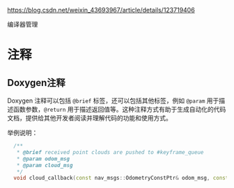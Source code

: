 https://blog.csdn.net/weixin_43693967/article/details/123719406

编译器管理

# 注释

## Doxygen注释

Doxygen 注释可以包括 `@brief` 标签，还可以包括其他标签，例如 `@param` 用于描述函数参数，`@return` 用于描述返回值等。这种注释方式有助于生成自动化的代码文档，提供给其他开发者阅读并理解代码的功能和使用方式。

举例说明：  

```c++
  /**
   * @brief received point clouds are pushed to #keyframe_queue
   * @param odom_msg
   * @param cloud_msg
   */
  void cloud_callback(const nav_msgs::OdometryConstPtr& odom_msg, const sensor_msgs::PointCloud2::ConstPtr& cloud_msg){...}
```

